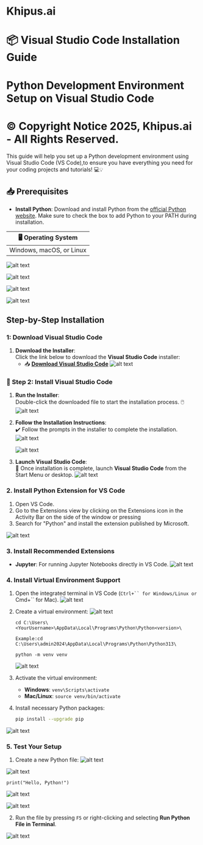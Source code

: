 # **Khipus.ai**
# 📦 **Visual Studio Code Installation Guide**

# Python Development Environment Setup on Visual Studio Code

# © Copyright Notice 2025, Khipus.ai - All Rights Reserved.

This guide will help you set up a Python development environment using Visual Studio Code (VS Code),to ensure you have everything you need for your coding projects and tutorials! 💻💡

## 📥 **Prerequisites**

- **Install Python**: Download and install Python from the [official Python website](https://www.python.org/downloads/). Make sure to check the box to add Python to your PATH during installation.

| 🖥️ **Operating System**   
|---------------------------|
| Windows, macOS, or Linux   | 

![alt text](images/image.png)

![alt text](images/image-1.png)

![alt text](images/image-2.png)

![alt text](images/image-3.png)


## Step-by-Step Installation


### 1: **Download Visual Studio Code**

1. **Download the Installer**:  
   Click the link below to download the **Visual Studio Code** installer:  
   - 📥 [**Download Visual Studio Code**](https://code.visualstudio.com/)
![alt text](images/image-4.png)
 

### 🔧 Step 2: **Install Visual Studio Code**

1. **Run the Installer**:  
   Double-click the downloaded file to start the installation process. 🖱️ 
   ![alt text](images/image-5.png) 

2. **Follow the Installation Instructions**:  
   ✔️ Follow the prompts in the installer to complete the installation.
   ![alt text](images/image-6.png)

   ![alt text](images/image-7.png)

3. **Launch Visual Studio Code**:  
   🎉 Once installation is complete, launch **Visual Studio Code** from the Start Menu or desktop.
   ![alt text](images/image-8.png)

### 2. Install Python Extension for VS Code

1. Open VS Code.
2. Go to the Extensions view by clicking on the Extensions icon in the Activity Bar on the side of the window or pressing 
3. Search for "Python" and install the extension published by Microsoft.

![alt text](images/image-9.png)

### 3. Install Recommended Extensions

- **Jupyter**: For running Jupyter Notebooks directly in VS Code.
![alt text](images/image-10.png)

### 4. Install Virtual Environment Support

1. Open the integrated terminal in VS Code (`Ctrl+`` for Windows/Linux or `Cmd+`` for Mac).
![alt text](images/image-11.png)

2. Create a virtual environment:
![alt text](images/image-12.png)

   ```
   cd C:\Users\<YourUsername>\AppData\Local\Programs\Python\Python<version>\

   Example:cd C:\Users\admin2024\AppData\Local\Programs\Python\Python313\
   ```
   ```
   python -m venv venv
   ```
   ![alt text](images/image-13.png)

3. Activate the virtual environment:
   - **Windows**: `venv\Scripts\activate`
   - **Mac/Linux**: `source venv/bin/activate`
4. Install necessary Python packages:
   ```bash
   pip install --upgrade pip
   ```
![alt text](images/image-19.png)

### 5. Test Your Setup

1. Create a new Python file:
![alt text](images/image-14.png)

![alt text](images/image-15.png)

   ```
   print("Hello, Python!")
   ```
   ![alt text](images/image-16.png)

   ![alt text](images/image-17.png)

2. Run the file by pressing `F5` or right-clicking and selecting **Run Python File in Terminal**.

![alt text](images/image-18.png)
